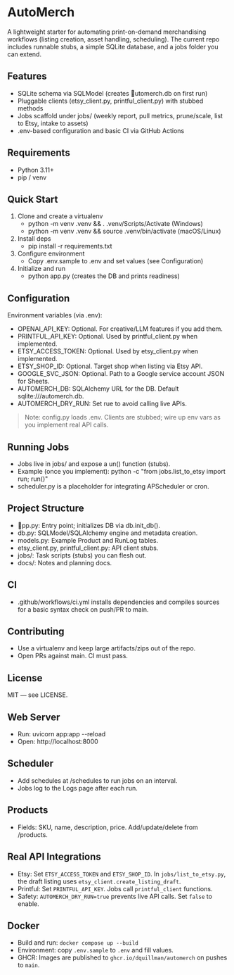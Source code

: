 ﻿# AutoMerch

A lightweight starter for automating print-on-demand merchandising workflows (listing creation, asset handling, scheduling). The current repo includes runnable stubs, a simple SQLite database, and a jobs folder you can extend.

## Features
- SQLite schema via SQLModel (creates utomerch.db on first run)
- Pluggable clients (etsy_client.py, printful_client.py) with stubbed methods
- Jobs scaffold under jobs/ (weekly report, pull metrics, prune/scale, list to Etsy, intake to assets)
- .env-based configuration and basic CI via GitHub Actions

## Requirements
- Python 3.11+
- pip / venv

## Quick Start
1. Clone and create a virtualenv
   - python -m venv .venv && . .venv/Scripts/Activate (Windows)
   - python -m venv .venv && source .venv/bin/activate (macOS/Linux)
2. Install deps
   - pip install -r requirements.txt
3. Configure environment
   - Copy .env.sample to .env and set values (see Configuration)
4. Initialize and run
   - python app.py (creates the DB and prints readiness)

## Configuration
Environment variables (via .env):
- OPENAI_API_KEY: Optional. For creative/LLM features if you add them.
- PRINTFUL_API_KEY: Optional. Used by printful_client.py when implemented.
- ETSY_ACCESS_TOKEN: Optional. Used by etsy_client.py when implemented.
- ETSY_SHOP_ID: Optional. Target shop when listing via Etsy API.
- GOOGLE_SVC_JSON: Optional. Path to a Google service account JSON for Sheets.
- AUTOMERCH_DB: SQLAlchemy URL for the DB. Default sqlite:///automerch.db.
- AUTOMERCH_DRY_RUN: Set 	rue to avoid calling live APIs.

> Note: config.py loads .env. Clients are stubbed; wire up env vars as you implement real API calls.

## Running Jobs
- Jobs live in jobs/ and expose a un() function (stubs).
- Example (once you implement): python -c "from jobs.list_to_etsy import run; run()"
- scheduler.py is a placeholder for integrating APScheduler or cron.

## Project Structure
- pp.py: Entry point; initializes DB via db.init_db().
- db.py: SQLModel/SQLAlchemy engine and metadata creation.
- models.py: Example Product and RunLog tables.
- etsy_client.py, printful_client.py: API client stubs.
- jobs/: Task scripts (stubs) you can flesh out.
- docs/: Notes and planning docs.

## CI
- .github/workflows/ci.yml installs dependencies and compiles sources for a basic syntax check on push/PR to main.

## Contributing
- Use a virtualenv and keep large artifacts/zips out of the repo.
- Open PRs against main. CI must pass.

## License
MIT — see LICENSE.


## Web Server
- Run: uvicorn app:app --reload
- Open: http://localhost:8000


## Scheduler
- Add schedules at /schedules to run jobs on an interval.
- Jobs log to the Logs page after each run.

## Products
- Fields: SKU, name, description, price. Add/update/delete from /products.

## Real API Integrations
- Etsy: Set `ETSY_ACCESS_TOKEN` and `ETSY_SHOP_ID`. In `jobs/list_to_etsy.py`, the draft listing uses `etsy_client.create_listing_draft`.
- Printful: Set `PRINTFUL_API_KEY`. Jobs call `printful_client` functions.
- Safety: `AUTOMERCH_DRY_RUN=true` prevents live API calls. Set `false` to enable.

## Docker
- Build and run: `docker compose up --build`
- Environment: copy `.env.sample` to `.env` and fill values.
- GHCR: Images are published to `ghcr.io/dquillman/automerch` on pushes to `main`.
